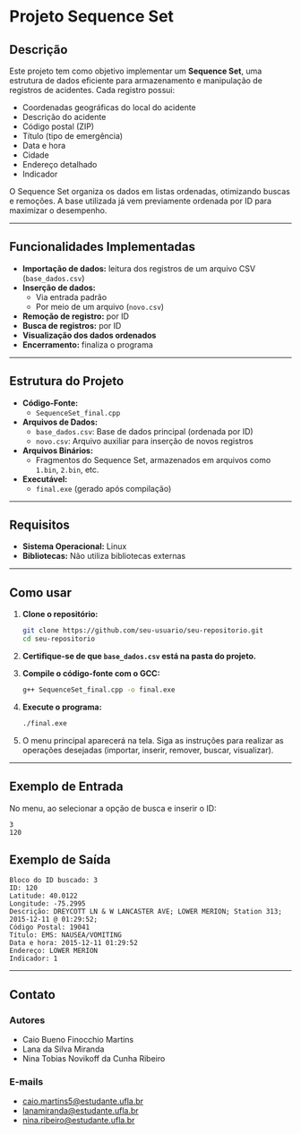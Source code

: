 # Projeto Sequence Set

## Descrição

Este projeto tem como objetivo implementar um **Sequence Set**, uma estrutura de dados eficiente para armazenamento e manipulação de registros de acidentes. Cada registro possui:

- Coordenadas geográficas do local do acidente  
- Descrição do acidente  
- Código postal (ZIP)  
- Título (tipo de emergência)  
- Data e hora  
- Cidade  
- Endereço detalhado  
- Indicador  

O Sequence Set organiza os dados em listas ordenadas, otimizando buscas e remoções. A base utilizada já vem previamente ordenada por ID para maximizar o desempenho.

---

## Funcionalidades Implementadas

- **Importação de dados:** leitura dos registros de um arquivo CSV (`base_dados.csv`)
- **Inserção de dados:**  
  - Via entrada padrão  
  - Por meio de um arquivo (`novo.csv`)
- **Remoção de registro:** por ID
- **Busca de registros:** por ID
- **Visualização dos dados ordenados**
- **Encerramento:** finaliza o programa

---

## Estrutura do Projeto

- **Código-Fonte:**  
  - `SequenceSet_final.cpp`
- **Arquivos de Dados:**  
  - `base_dados.csv`: Base de dados principal (ordenada por ID)  
  - `novo.csv`: Arquivo auxiliar para inserção de novos registros
- **Arquivos Binários:**  
  - Fragmentos do Sequence Set, armazenados em arquivos como `1.bin`, `2.bin`, etc.
- **Executável:**  
  - `final.exe` (gerado após compilação)

---

## Requisitos

- **Sistema Operacional:** Linux  
- **Bibliotecas:** Não utiliza bibliotecas externas

---

## Como usar

1. **Clone o repositório:**

    ```bash
    git clone https://github.com/seu-usuario/seu-repositorio.git
    cd seu-repositorio
    ```

2. **Certifique-se de que `base_dados.csv` está na pasta do projeto.**
3. **Compile o código-fonte com o GCC:**

    ```bash
    g++ SequenceSet_final.cpp -o final.exe
    ```

4. **Execute o programa:**

    ```bash
    ./final.exe
    ```

5. O menu principal aparecerá na tela. Siga as instruções para realizar as operações desejadas (importar, inserir, remover, buscar, visualizar).

---

## Exemplo de Entrada

No menu, ao selecionar a opção de busca e inserir o ID:

```
3
120
```

## Exemplo de Saída

```
Bloco do ID buscado: 3
ID: 120
Latitude: 40.0122
Longitude: -75.2995
Descrição: DREYCOTT LN & W LANCASTER AVE; LOWER MERION; Station 313; 2015-12-11 @ 01:29:52;
Código Postal: 19041
Título: EMS: NAUSEA/VOMITING
Data e hora: 2015-12-11 01:29:52
Endereço: LOWER MERION
Indicador: 1
```

---

## Contato

### Autores

- Caio Bueno Finocchio Martins  
- Lana da Silva Miranda  
- Nina Tobias Novikoff da Cunha Ribeiro  

### E-mails

- caio.martins5@estudante.ufla.br
- lanamiranda@estudante.ufla.br
- nina.ribeiro@estudante.ufla.br
